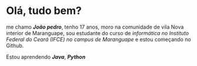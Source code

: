 # Olá, tudo bem?

me chamo _**João pedro**_, tenho 17 anos, moro na comunidade de vila Nova interior de Maranguape, sou estudante do curso de *informática no Instituto Federal do Ceará (IFCE) no campus de Maranguape* e estou começando no Github.

Estou aprendendo _**Java**_, _**Python**_

